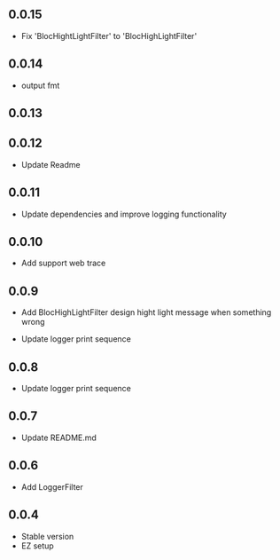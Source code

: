 ## 0.0.15
- Fix 'BlocHightLightFilter' to 'BlocHighLightFilter'

## 0.0.14
- output  fmt

## 0.0.13
## 0.0.12
- Update Readme

## 0.0.11
- Update dependencies and improve logging functionality

## 0.0.10
- Add support web trace

## 0.0.9
- Add BlocHighLightFilter design hight light message when something wrong 

- Update logger print sequence
## 0.0.8

- Update logger print sequence
## 0.0.7

- Update README.md
## 0.0.6

- Add LoggerFilter
## 0.0.4

- Stable version
- EZ setup
